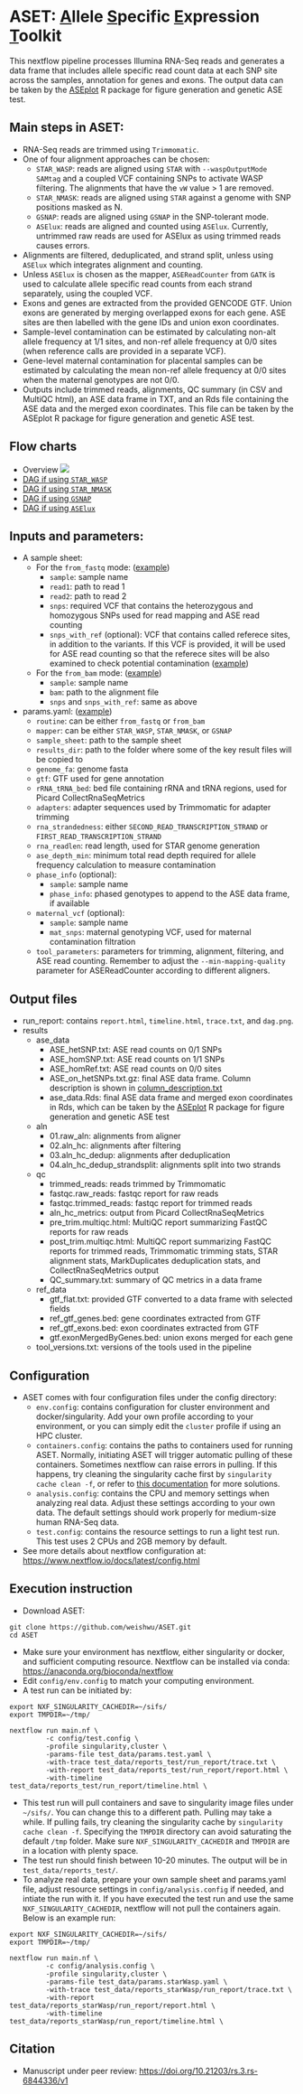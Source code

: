 # ASET: <ins>A</ins>llele <ins>S</ins>pecific <ins>E</ins>xpression <ins>T</ins>oolkit

This nextflow pipeline processes Illumina RNA-Seq reads and generates a data frame that includes allele specific read count data at each SNP site across the samples, annotation for genes and exons. The output data can be taken by the [ASEplot](https://github.com/weishwu/ASEplot) R package for figure generation and genetic ASE test.

## Main steps in ASET:

- RNA-Seq reads are trimmed using `Trimmomatic`.
- One of four alignment approaches can be chosen:
  - `STAR_WASP`: reads are aligned using `STAR` with `--waspOutputMode SAMtag` and a coupled VCF containing SNPs to activate WASP filtering. The alignments that have the `vW` value > 1 are removed.
  - `STAR_NMASK`: reads are aligned using `STAR` against a genome with SNP positions masked as N.
  - `GSNAP`: reads are aligned using `GSNAP` in the SNP-tolerant mode.
  - `ASElux`: reads are aligned and counted using `ASElux`. Currently, untrimmed raw reads are used for ASElux as using trimmed reads causes errors.
- Alignments are filtered, deduplicated, and strand split, unless using `ASElux` which integrates alignment and counting.
- Unless `ASElux` is chosen as the mapper, `ASEReadCounter` from `GATK` is used to calculate allele specific read counts from each strand separately, using the coupled VCF.
- Exons and genes are extracted from the provided GENCODE GTF. Union exons are generated by merging overlapped exons for each gene. ASE sites are then labelled with the gene IDs and union exon coordinates.
- Sample-level contamination can be estimated by calculating non-alt allele frequency at 1/1 sites, and non-ref allele frequency at 0/0 sites (when reference calls are provided in a separate VCF).
- Gene-level maternal contamination for placental samples can be estimated by calculating the mean non-ref allele frequency at 0/0 sites when the maternal genotypes are not 0/0.
- Outputs include trimmed reads, alignments, QC summary (in CSV and MultiQC html), an ASE data frame in TXT, and an Rds file containing the ASE data  and the merged exon coordinates. This file can be taken by the ASEplot R package for figure generation and genetic ASE test.

## Flow charts
- Overview
![](./test_data/ASEprep.drawio.png)
- [DAG if using `STAR_WASP`](./test_data/dag.STAR_WASP.png)
- [DAG if using `STAR_NMASK`](./test_data/dag.STAR_NMASK.png)
- [DAG if using `GSNAP`](./test_data/dag.GSNAP.png)
- [DAG if using `ASElux`](./test_data/dag.ASElux.png)

## Inputs and parameters:
- A sample sheet:
  - For the `from_fastq` mode: ([example](./test_data/sample_sheet.from_fastq.csv))
    - `sample`: sample name
    - `read1`: path to read 1
    - `read2`: path to read 2
    - `snps`: required VCF that contains the heterozygous and homozygous SNPs used for read mapping and ASE read counting
    - `snps_with_ref` (optional): VCF that contains called referece sites, in addition to the variants. If this VCF is provided, it will be used for ASE read counting so that the referece sites will be also examined to check potential contamination ([example](./test_data/sample_sheet.from_fastq.more_snps.csv))
  - For the `from_bam` mode: ([example](./test_data/sample_sheet.from_bam.csv))
    - `sample`: sample name
    - `bam`: path to the alignment file
    - `snps` and `snps_with_ref`: same as above
- params.yaml: ([example](./test_data/params.test.yaml)) 
  - `routine`: can be either `from_fastq` or `from_bam`
  - `mapper`: can be either `STAR_WASP`, `STAR_NMASK`, or `GSNAP`
  - `sample_sheet`: path to the sample sheet
  - `results_dir`: path to the folder where some of the key result files will be copied to
  - `genome_fa`: genome fasta
  - `gtf`: GTF used for gene annotation
  - `rRNA_tRNA_bed`: bed file containing rRNA and tRNA regions, used for Picard CollectRnaSeqMetrics
  - `adapters`: adapter sequences used by Trimmomatic for adapter trimming
  - `rna_strandedness`: either `SECOND_READ_TRANSCRIPTION_STRAND` or `FIRST_READ_TRANSCRIPTION_STRAND`
  - `rna_readlen`: read length, used for STAR genome generation
  - `ase_depth_min`: minimum total read depth required for allele frequency calculation to measure contamination
  - `phase_info` (optional): 
    - `sample`: sample name
    - `phase_info`: phased genotypes to append to the ASE data frame, if available
  - `maternal_vcf` (optional):
    - `sample`: sample name
    - `mat_snps`: maternal genotyping VCF, used for maternal contamination filtration
  - `tool_parameters`: parameters for trimming, alignment, filtering, and ASE read counting. Remember to adjust the `--min-mapping-quality` parameter for ASEReadCounter according to different aligners.

## Output files

- run_report: contains `report.html`, `timeline.html`, `trace.txt`, and `dag.png`.
- results
  - ase_data
    - ASE_hetSNP.txt: ASE read counts on 0/1 SNPs
    - ASE_homSNP.txt: ASE read counts on 1/1 SNPs
    - ASE_homRef.txt: ASE read counts on 0/0 sites
    - ASE_on_hetSNPs.txt.gz: final ASE data frame. Column description is shown in [column_description.txt](./test_data/column_description.txt)
    - ase_data.Rds: final ASE data frame and merged exon coordinates in Rds, which can be taken by the [ASEplot](https://github.com/weishwu/ASEplot) R package for figure generation and genetic ASE test
  - aln
    - 01.raw_aln: alignments from aligner 
    - 02.aln_hc: alignments after filtering
    - 03.aln_hc_dedup: alignments after deduplication
    - 04.aln_hc_dedup_strandsplit: alignments split into two strands
  - qc
    - trimmed_reads: reads trimmed by Trimmomatic
    - fastqc.raw_reads: fastqc report for raw reads
    - fastqc.trimmed_reads: fastqc report for trimmed reads
    - aln_hc_metrics: output from Picard CollectRnaSeqMetrics
    - pre_trim.multiqc.html: MultiQC report summarizing FastQC reports for raw reads
    - post_trim.multiqc.html: MultiQC report summarizing FastQC reports for trimmed reads, Trimmomatic trimming stats, STAR alignment stats, MarkDuplicates deduplication stats, and CollectRnaSeqMetrics output
    - QC_summary.txt: summary of QC metrics in a data frame
  - ref_data
    - gtf_flat.txt: provided GTF converted to a data frame with selected fields
    - ref_gtf_genes.bed: gene coordinates extracted from GTF
    - ref_gtf_exons.bed: exon coordinates extracted from GTF
    - gtf.exonMergedByGenes.bed: union exons merged for each gene
  - tool_versions.txt: versions of the tools used in the pipeline

## Configuration
- ASET comes with four configuration files under the config directory:
  - `env.config`: contains configuration for cluster environment and docker/singularity. Add your own profile according to your environment, or you can simply edit the `cluster` profile if using an HPC cluster.
  - `containers.config`: contains the paths to containers used for running ASET. Normally, initiating ASET will trigger automatic pulling of these containers. Sometimes nextflow can raise errors in pulling. If this happens, try cleaning the singularity cache first by `singularity cache clean -f`, or refer to [this documentation](https://bioinfo-guidelines.readthedocs.io/en/latest/nextflow/trubleshooting.html#failed-to-pull-singularity-image) for more solutions. 
  - `analysis.config`: contains the CPU and memory settings when analyzing real data. Adjust these settings according to your own data. The default settings should work properly for medium-size human RNA-Seq data.
  - `test.config`: contains the resource settings to run a light test run. This test uses 2 CPUs and 2GB memory by default.
- See more details about nextflow configuration at: https://www.nextflow.io/docs/latest/config.html

## Execution instruction

- Download ASET:
```
git clone https://github.com/weishwu/ASET.git
cd ASET
```
- Make sure your environment has nextflow, either singularity or docker, and sufficient computing resource. Nextflow can be installed via conda: https://anaconda.org/bioconda/nextflow
- Edit `config/env.config` to match your computing environment.
- A test run can be initiated by:
```
export NXF_SINGULARITY_CACHEDIR=~/sifs/
export TMPDIR=~/tmp/

nextflow run main.nf \
         -c config/test.config \
         -profile singularity,cluster \
         -params-file test_data/params.test.yaml \
         -with-trace test_data/reports_test/run_report/trace.txt \
         -with-report test_data/reports_test/run_report/report.html \
         -with-timeline test_data/reports_test/run_report/timeline.html \
```
- This test run will pull containers and save to singularity image files under `~/sifs/`. You can change this to a different path. Pulling may take a while. If pulling fails, try cleaning the singularity cache by `singularity cache clean -f`. Specifying the `TMPDIR` directory can avoid saturating the default `/tmp` folder. Make sure `NXF_SINGULARITY_CACHEDIR` and `TMPDIR` are in a location with plenty space.
- The test run should finish between 10-20 minutes. The output will be in `test_data/reports_test/`.
- To analyze real data, prepare your own sample sheet and params.yaml file, adjust resource settings in `config/analysis.config` if needed, and intiate the run with it. If you have executed the test run and use the same `NXF_SINGULARITY_CACHEDIR`, nextflow will not pull the containers again. Below is an example run:
```
export NXF_SINGULARITY_CACHEDIR=~/sifs/
export TMPDIR=~/tmp/

nextflow run main.nf \
         -c config/analysis.config \
         -profile singularity,cluster \
         -params-file test_data/params.starWasp.yaml \
         -with-trace test_data/reports_starWasp/run_report/trace.txt \
         -with-report test_data/reports_starWasp/run_report/report.html \
         -with-timeline test_data/reports_starWasp/run_report/timeline.html \
```

## Citation
- Manuscript under peer review: https://doi.org/10.21203/rs.3.rs-6844336/v1
